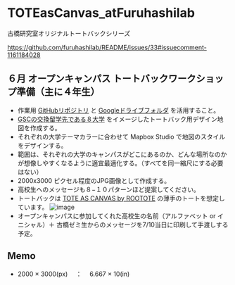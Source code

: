# TOTEasCanvas_atFuruhashilab
 古橋研究室オリジナルトートバックシリーズ

https://github.com/furuhashilab/README/issues/33#issuecomment-1161184028



## ６月 オープンキャンパス トートバックワークショップ準備（主に４年生）
* 作業用 [GitHubリポジトリ](https://github.com/furuhashilab/TOTEasCanvas_atFuruhashilab) と [Googleドライブフォルダ](https://drive.google.com/drive/u/0/folders/1NCt6hG6DzE8xIYht7Uv14YaoJuTvD0On) を活用すること。
* [GSCの交換留学先である８大学](https://www.aoyama.ac.jp/faculty/gsc/studyabroad/) をイメージしたトートバック用デザイン地図を作成する。
* それぞれの大学テーマカラーに合わせて Mapbox Studio で地図のスタイルをデザインする。
* 範囲は、それぞれの大学のキャンパスがどこにあるのか、どんな場所なのかが想像しやすくなるように適宜最適化する。（すべてを同一縮尺にする必要はない）
* 2000x3000 ピクセル程度のJPG画像として作成する。
* 高校生へのメッセージも８−１０パターンほど提案してください。
* トートバックは [TOTE AS CANVAS by ROOTOTE](https://rootote.jp/toteascanvas/about/) の薄手のトートを想定しています。
![image](https://user-images.githubusercontent.com/416977/174708696-255e19cf-03d6-4879-b926-8d009475af13.png)
* オープンキャンパスに参加してくれた高校生の名前（アルファベット or イニシャル）＋ 古橋ゼミ生からのメッセージを7/10当日に印刷して手渡しする予定。

## Memo
* 2000 × 3000(px)　 ：　 6.667 × 10(in)
